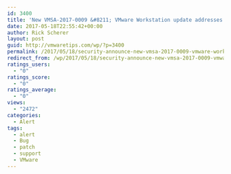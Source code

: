 ```yaml
---
id: 3400
title: 'New VMSA-2017-0009 &#8211; VMware Workstation update addresses multiple security issues'
date: 2017-05-18T22:55:42+00:00
author: Rick Scherer
layout: post
guid: http://vmwaretips.com/wp/?p=3400
permalink: /2017/05/18/security-announce-new-vmsa-2017-0009-vmware-workstation-update-addresses-multiple-security-issues/
redirect_from: /wp/2017/05/18/security-announce-new-vmsa-2017-0009-vmware-workstation-update-addresses-multiple-security-issues/
ratings_users:
  - "0"
ratings_score:
  - "0"
ratings_average:
  - "0"
views:
  - "2472"
categories:
  - Alert
tags:
  - alert
  - Bug
  - patch
  - support
  - VMware
---
```


